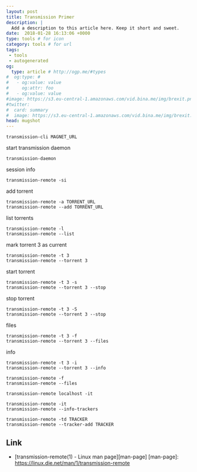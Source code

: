 ```yaml
---
layout: post
title: Transmission Primer
description: |
  Add a description to this article here. Keep it short and sweet.
date:  2018-01-28 16:13:06 +0000
type: tools # for icon
category: tools # for url
tags:
 - tools
 - autogenerated
og:
  type: article # http://ogp.me/#types
#  og:type: # 
#   - og:value: value
#     og:attr: foo
#   - og:value: value
#image: https://s3.eu-central-1.amazonaws.com/vid.bina.me/img/brexit.png
#twitter:
#  card: summary
#  image: https://s3.eu-central-1.amazonaws.com/vid.bina.me/img/brexit.png
head: mugshot
---
```

```
transmission-cli MAGNET_URL
```

start transmission daemon
```
transmission-daemon
```

session info
```
transmission-remote -si
```

add torrent
```
transmission-remote -a TORRENT_URL
transmission-remote --add TORRENT_URL
```

list torrents
```
transmission-remote -l
transmission-remote --list
```

mark torrent 3 as current
```
transmission-remote -t 3
transmission-remote --torrent 3
```

start torrent
```
transmission-remote -t 3 -s
transmission-remote --torrent 3 --stop
```

stop torrent
```
transmission-remote -t 3 -S
transmission-remote --torrent 3 --stop
```

files
```
transmission-remote -t 3 -f
transmission-remote --torrent 3 --files
```

info
```
transmission-remote -t 3 -i
transmission-remote --torrent 3 --info
```

```
transmission-remote -f
transmission-remote --files
```

```
transmission-remote localhost -it
```

```
transmission-remote -it
transmission-remote --info-trackers
```

```
transmission-remote -td TRACKER
transmission-remote --tracker-add TRACKER
```

## Link

 - [transmission-remote(1) - Linux man page][man-page]
[man-page]: https://linux.die.net/man/1/transmission-remote
